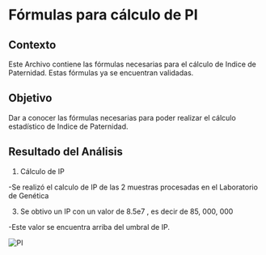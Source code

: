 # Fórmulas para cálculo de PI

## Contexto
Este Archivo contiene las fórmulas necesarias para el cálculo de Indice de Paternidad.
Estas fórmulas ya se encuentran validadas.

## Objetivo
Dar a conocer las fórmulas necesarias para poder realizar el cálculo estadístico de Indice de Paternidad.

## Resultado del Análisis 
1. Cálculo de IP
   
 -Se realizó el calculo de IP de las 2 muestras procesadas en el Laboratorio de Genética

3. Se obtivo un IP con un valor de 8.5e7 , es decir de 85, 000, 000
   
 -Este valor se encuentra arriba del umbral de IP.



  ![PI](https://github.com/kclnavarro/MicrosoftExcel/assets/174983887/27e1646d-0d24-4b13-af12-78921063ac06)
